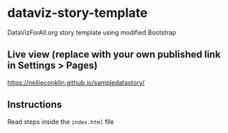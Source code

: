 # dataviz-story-template
DataVizForAll.org story template using modified Bootstrap

## Live view (replace with your own published link in Settings > Pages)
https://nellieconklin.github.io/sampledatastory/

## Instructions
Read steps inside the `index.html` file
